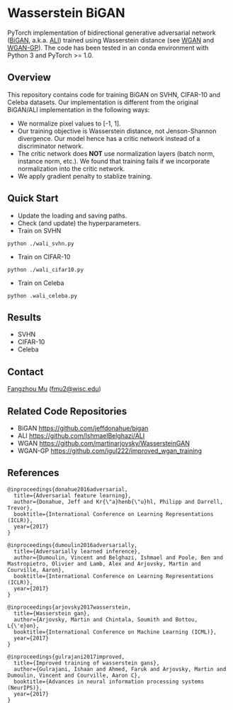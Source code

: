 # Wasserstein BiGAN

PyTorch implementation of bidirectional generative adversarial network ([BiGAN](https://arxiv.org/abs/1605.09782), a.k.a. [ALI](https://arxiv.org/abs/1606.00704)) trained using Wasserstein distance (see [WGAN](https://arxiv.org/abs/1701.07875) and [WGAN-GP](https://arxiv.org/abs/1704.00028)). The code has been tested in an conda environment with Python 3 and PyTorch >= 1.0.

## Overview
This repository contains code for training BiGAN on SVHN, CIFAR-10 and Celeba datasets. Our implementation is different from the original BiGAN/ALI implementation in the following ways:

* We normalize pixel values to [-1, 1].
* Our training objective is Wasserstein distance, not Jenson-Shannon divergence. Our model hence has a critic network instead of a discriminator network.
* The critic network does **NOT** use normalization layers (batch norm, instance norm, etc.). We found that training fails if we incorporate normalization into the critic network.
* We apply gradient penalty to stablize training.

## Quick Start
* Update the loading and saving paths.
* Check (and update) the hyperparameters.
* Train on SVHN
```shell
python ./wali_svhn.py
```
* Train on CIFAR-10
```shell
python ./wali_cifar10.py
```
* Train on Celeba
```shell
python .wali_celeba.py
```

## Results
* SVHN
* CIFAR-10
* Celeba

## Contact
[Fangzhou Mu](http://pages.cs.wisc.edu/~fmu/) (fmu2@wisc.edu)

## Related Code Repositories
* BiGAN <https://github.com/jeffdonahue/bigan>
* ALI <https://github.com/IshmaelBelghazi/ALI>
* WGAN <https://github.com/martinarjovsky/WassersteinGAN>
* WGAN-GP <https://github.com/igul222/improved_wgan_training>

## References
```
@inproceedings{donahue2016adversarial,
  title={Adversarial feature learning},
  author={Donahue, Jeff and Kr{\"a}henb{\"u}hl, Philipp and Darrell, Trevor},
  booktitle={International Conference on Learning Representations (ICLR)},
  year={2017}
}

@inproceedings{dumoulin2016adversarially,
  title={Adversarially learned inference},
  author={Dumoulin, Vincent and Belghazi, Ishmael and Poole, Ben and Mastropietro, Olivier and Lamb, Alex and Arjovsky, Martin and Courville, Aaron},
  booktitle={International Conference on Learning Representations (ICLR)},
  year={2017}
}

@inproceedings{arjovsky2017wasserstein,
  title={Wasserstein gan},
  author={Arjovsky, Martin and Chintala, Soumith and Bottou, L{\'e}on},
  booktitle={International Conference on Machine Learning (ICML)},
  year={2017}
}

@inproceedings{gulrajani2017improved,
  title={Improved training of wasserstein gans},
  author={Gulrajani, Ishaan and Ahmed, Faruk and Arjovsky, Martin and Dumoulin, Vincent and Courville, Aaron C},
  booktitle={Advances in neural information processing systems (NeurIPS)},
  year={2017}
}
```
